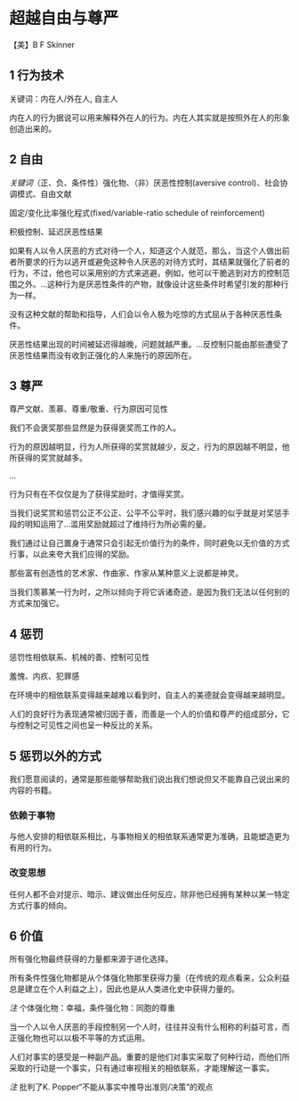 # 超越自由与尊严

【美】B F Skinner

## 1 行为技术

关键词：内在人/外在人, 自主人

内在人的行为据说可以用来解释外在人的行为。内在人其实就是按照外在人的形象创造出来的。



## 2 自由

*关键词*（正、负、条件性）强化物、（非）厌恶性控制(aversive control)、社会协调模式、自由文献

固定/变化比率强化程式(fixed/variable-ratio schedule of reinforcement)

积极控制、延迟厌恶性结果



如果有人以令人厌恶的方式对待一个人，知道这个人就范，那么，当这个人做出前者所要求的行为以逃开或避免这种令人厌恶的对待方式时，其结果就强化了前者的行为，不过，他也可以采用别的方式来逃避。例如，他可以干脆逃到对方的控制范围之外。...这种行为是厌恶性条件的产物，就像设计这些条件时希望引发的那种行为一样。



没有这种文献的帮助和指导，人们会以令人极为吃惊的方式屈从于各种厌恶性条件。



厌恶性结果出现的时间被延迟得越晚，问题就越严重。...反控制只能由那些遭受了厌恶性结果而没有收到正强化的人来施行的原因所在。

## 3 尊严

尊严文献、羡慕、尊重/敬重、行为原因可见性



我们不会褒奖那些显然是为获得褒奖而工作的人。



行为的原因越明显，行为人所获得的奖赏就越少，反之，行为的原因越不明显，他所获得的奖赏就越多。

...

行为只有在不仅仅是为了获得奖励时，才值得奖赏。



当我们说奖赏和惩罚公正不公正、公平不公平时，我们感兴趣的似乎就是对奖惩手段的明知运用了...滥用奖励就超过了维持行为所必需的量。



我们通过让自己置身于通常只会引起无价值行为的条件，同时避免以无价值的方式行事，以此来夸大我们应得的奖励。



那些富有创造性的艺术家、作曲家、作家从某种意义上说都是神灵。



当我们羡慕某一行为时，之所以倾向于将它诉诸奇迹，是因为我们无法以任何别的方式来加强它。



## 4 惩罚

惩罚性相依联系、机械的善、控制可见性

羞愧、内疚、犯罪感



在环境中的相依联系变得越来越难以看到时，自主人的美德就会变得越来越明显。



人们的良好行为表现通常被归因于善，而善是一个人的价值和尊严的组成部分，它与控制之可见性之间也呈一种反比的关系。

## 5 惩罚以外的方式



我们愿意阅读的，通常是那些能够帮助我们说出我们想说但又不能靠自己说出来的内容的书籍。



### 依赖于事物

与他人安排的相依联系相比，与事物相关的相依联系通常更为准确，且能塑造更为有用的行为。



### 改变思想

任何人都不会对提示、暗示、建议做出任何反应，除非他已经拥有某种以某一特定方式行事的倾向。

## 6 价值

所有强化物最终获得的力量都来源于进化选择。



所有条件性强化物都是从个体强化物那里获得力量（在传统的观点看来，公众利益总是建立在个人利益之上），因此也是从人类进化史中获得力量的。



*注* 个体强化物：幸福，条件强化物：同胞的尊重



当一个人以令人厌恶的手段控制另一个人时，往往并没有什么相称的利益可言，而正强化物也可以以极不平等的方式运用。



人们对事实的感受是一种副产品。重要的是他们对事实采取了何种行动，而他们所采取的行动是一个事实，只有通过审视相关的相依联系，才能理解这一事实。

*注* 批判了K. Popper“不能从事实中推导出准则/决策”的观点